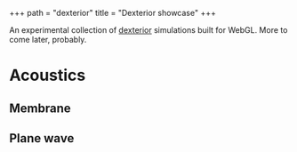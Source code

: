 +++
path = "dexterior"
title = "Dexterior showcase"
+++

An experimental collection of [dexterior](https://github.com/m0lentum/dexterior)
simulations built for WebGL. More to come later, probably.

<!-- more -->

# Acoustics

## Membrane

<script type="module">
    // for some reason the full path is needed here
    import init from "/dexterior/membrane.js";
    window.addEventListener("load", () => {
        init();
    });
</script>

<div class="dagamez0ne">
    <div id="membrane-canvas"></div>
</div>

## Plane wave

<script type="module">
    import init from "/dexterior/plane_wave_2d.js";
    window.addEventListener("load", () => {
        init();
    });
</script>

<div class="dagamez0ne">
    <div id="plane-wave-canvas"></div>
</div>
